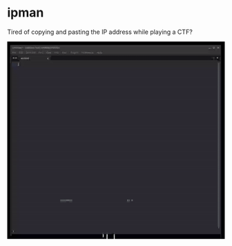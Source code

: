 # ipman
Tired of copying and pasting the IP address while playing a CTF?

<img src="ipman.gif" alt="demo">
